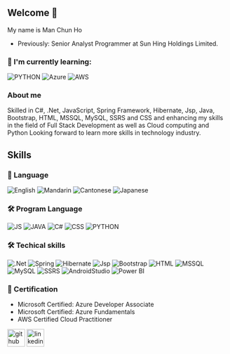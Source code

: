 ## Welcome 👋
My name is Man Chun Ho
- Previously: Senior Analyst Programmer at Sun Hing Holdings Limited.

### 📃 I'm currently learning:
![PYTHON](https://img.shields.io/badge/PYTHON-4053D6?style=for-the-badge&logo=PYTHON&logoColor=white)
![Azure](https://img.shields.io/badge/Azure-4053D6?style=for-the-badge&logoColor=white)
![AWS](https://img.shields.io/badge/AWS-4053D6?style=for-the-badge&logo=amazonaws&logoColor=white)


### About me

Skilled in C#, .Net, JavaScript, Spring Framework, Hibernate, Jsp, Java, Bootstrap, HTML, MSSQL, MySQL, SSRS and CSS and enhancing my skills in the field of Full Stack Development as well as Cloud computing and Python Looking forward to learn more skills in technology industry.

## Skills
### 💬 Language
![English](https://img.shields.io/badge/English-000000?style=for-the-badge&logoColor=white)
![Mandarin](https://img.shields.io/badge/Mandarin-000000?style=for-the-badge&logoColor=white)
![Cantonese](https://img.shields.io/badge/Cantonese-000000?style=for-the-badge&logoColor=white)
![Japanese](https://img.shields.io/badge/Japanese-000000?style=for-the-badge&logoColor=white)

### 🛠 Program Language

![JS](https://img.shields.io/badge/JS-000000?style=for-the-badge&logo=javascript&logoColor=white)
![JAVA](https://img.shields.io/badge/JAVA-000000?style=for-the-badge&logoColor=white)
![C#](https://img.shields.io/badge/C＃-000000?style=for-the-badge&logo=csharp&logoColor=white)
![CSS](https://img.shields.io/badge/CSS-000000?style=for-the-badge&logoColor=white)
![PYTHON](https://img.shields.io/badge/PYTHON-000000?style=for-the-badge&logo=PYTHON&logoColor=white)


### 🛠 Techical skills

![.Net](https://img.shields.io/badge/.Net-000000?style=for-the-badge&logo=dotnet&logoColor=white)
![Spring](https://img.shields.io/badge/Spring-000000?style=for-the-badge&logo=spring&logoColor=white)
![Hibernate](https://img.shields.io/badge/Hibernate-000000?style=for-the-badge&logo=hibernate&logoColor=white)
![Jsp](https://img.shields.io/badge/Jsp-000000?style=for-the-badge&logoColor=white)
![Bootstrap](https://img.shields.io/badge/Bootstrap-000000?style=for-the-badge&logo=bootstrap&logoColor=white)
![HTML](https://img.shields.io/badge/HTML-000000?style=for-the-badge&logoColor=white)
![MSSQL](https://img.shields.io/badge/MSSQL-000000?style=for-the-badge&logo=microsoftsqlserver&logoColor=white)
![MySQL](https://img.shields.io/badge/MySQL-000000?style=for-the-badge&logo=mysql&logoColor=white)
![SSRS](https://img.shields.io/badge/SSRS-000000?style=for-the-badge&logoColor=white)
![AndroidStudio](https://img.shields.io/badge/AndroidStudio-000000?style=for-the-badge&logo=androidstudio&logoColor=white)
![Power BI](https://img.shields.io/badge/PowerBI-000000?style=for-the-badge&logo=powerbi&logoColor=white)

### :page_with_curl: Certification
- Microsoft Certified: Azure Developer Associate
- Microsoft Certified: Azure Fundamentals
- AWS Certified Cloud Practitioner

[<img src='https://cdn.jsdelivr.net/npm/simple-icons@3.0.1/icons/github.svg' alt='github' height='40'>](https://github.com/manchunho)  [<img src='https://cdn.jsdelivr.net/npm/simple-icons@3.0.1/icons/linkedin.svg' alt='linkedin' height='40'>](https://www.linkedin.com/in/man-chun-ho-jack/)  

